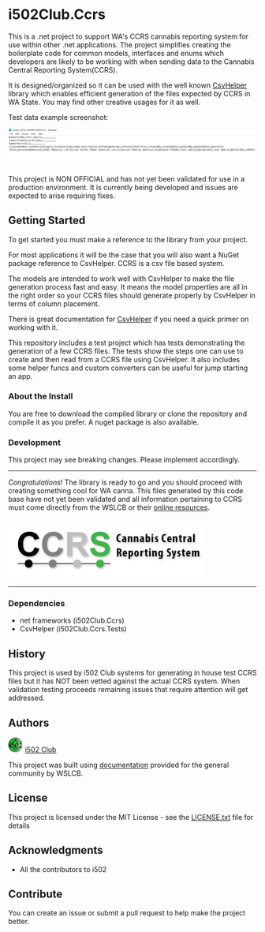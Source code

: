 # i502Club.Ccrs
This is a .net project to support WA's CCRS cannabis reporting system for use 
within other .net applications.  The project simplifies creating the boilerplate 
code for common models, interfaces and enums which developers are likely to 
be working with when sending data to the Cannabis Central Reporting System(CCRS).

It is designed/organized so it can be used with the well known [CsvHelper](https://github.com/JoshClose/CsvHelper) library which enables 
efficient generation of the files expected by CCRS in WA State. You may find other creative 
usages for it as well.

Test data example screenshot:

![CCRS File](i502Club.Ccrs/images/screenshot_ccrs.png)

This project is NON OFFICIAL and has not yet been validated for use in a production 
environment.  It is currently being developed and issues are expected to arise requiring 
fixes.

## Getting Started
To get started you must make a reference to the library from your project.

For most applications it will be the case that you will also want a NuGet 
package reference to CsvHelper.  CCRS is a csv file based system.

The models are intended to work well with CsvHelper to make the file generation process fast 
and easy.  It means the model properties are all in the right order so your CCRS files 
should generate properly by CsvHelper in terms of column placement.

There is great documentation for [CsvHelper](https://joshclose.github.io/CsvHelper/) if you need a quick primer on working with it.

This repository includes a test project which has tests demonstrating the generation 
of a few CCRS files.  The tests show the steps one can use to create and then read 
from a CCRS file using CsvHelper. It also includes some helper funcs and 
custom converters can be useful for jump starting an app.

### About the Install
You are free to download the compiled library or clone the repository and compile it 
as you prefer.  A nuget package is also available.

### Development
This project may see breaking changes.  Please implement accordingly.


---

*Congratulations*! The library is ready to go and you should proceed with creating 
something cool for WA canna.  This files generated by this code base have not yet 
been validated and all information pertaining to CCRS must come directly from the WSLCB 
or their [online resources](https://lcb.wa.gov/ccrs/resources).

![CCRS](i502Club.Ccrs/images/ccrs_logo.png)

---

### Dependencies

 * net frameworks (i502Club.Ccrs)
 * CsvHelper (i502Club.Ccrs.Tests)

## History
This project is used by i502 Club systems for generating in house test CCRS files 
but it has NOT been vetted against the actual CCRS system. When validation 
testing proceeds remaining issues that require attention will get addressed.

## Authors
[![i502 Club](i502Club.Ccrs/images/logo.png)](https://www.i502.club) [i502 Club](https://www.i502.club)

This project was built using [documentation](https://lcb.wa.gov/ccrs/resources) provided for the general community by WSLCB.

## License
This project is licensed under the MIT License - see the [LICENSE.txt](i502Club.Ccrs/License.txt) file for details

## Acknowledgments
* All the contributors to i502

## Contribute
You can create an issue or submit a pull request to help make the project better.
